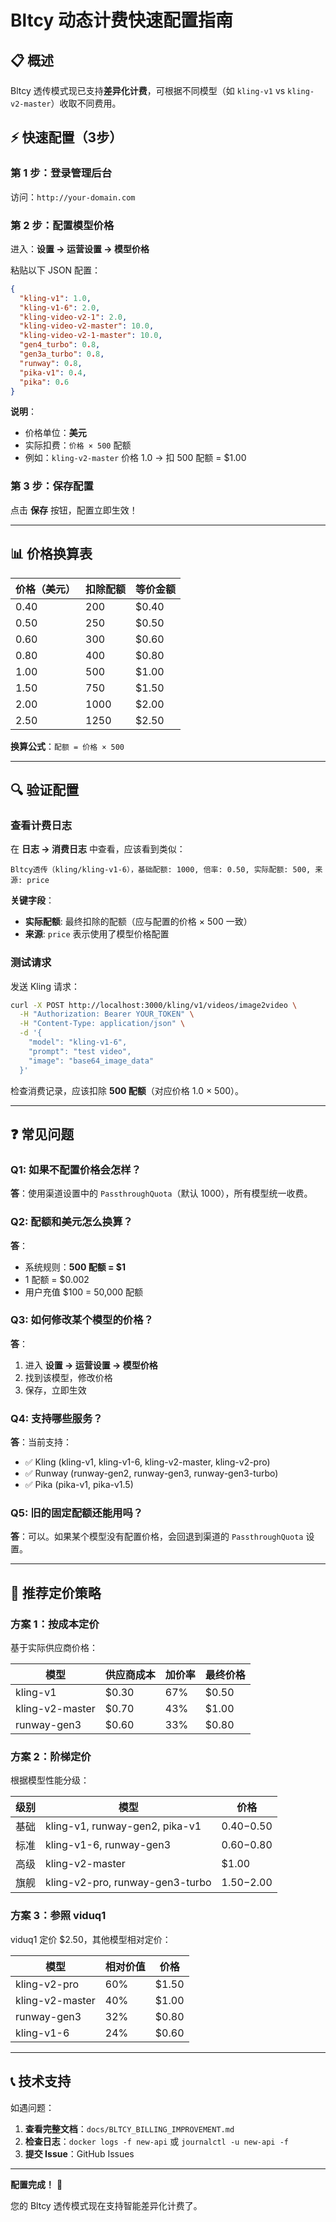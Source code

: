 # Bltcy 动态计费快速配置指南

## 📋 概述

Bltcy 透传模式现已支持**差异化计费**，可根据不同模型（如 `kling-v1` vs `kling-v2-master`）收取不同费用。

## ⚡ 快速配置（3步）

### 第 1 步：登录管理后台

访问：`http://your-domain.com`

### 第 2 步：配置模型价格

进入：**设置 → 运营设置 → 模型价格**

粘贴以下 JSON 配置：

```json
{
  "kling-v1": 1.0,
  "kling-v1-6": 2.0,
  "kling-video-v2-1": 2.0,
  "kling-video-v2-master": 10.0,
  "kling-video-v2-1-master": 10.0,
  "gen4_turbo": 0.8,
  "gen3a_turbo": 0.8,
  "runway": 0.8,
  "pika-v1": 0.4,
  "pika": 0.6
}
```

**说明**：
- 价格单位：**美元**
- 实际扣费：`价格 × 500` 配额
- 例如：`kling-v2-master` 价格 1.0 → 扣 500 配额 = $1.00

### 第 3 步：保存配置

点击 **保存** 按钮，配置立即生效！

---

## 📊 价格换算表

| 价格（美元） | 扣除配额 | 等价金额 |
|-------------|----------|----------|
| 0.40 | 200 | $0.40 |
| 0.50 | 250 | $0.50 |
| 0.60 | 300 | $0.60 |
| 0.80 | 400 | $0.80 |
| 1.00 | 500 | $1.00 |
| 1.50 | 750 | $1.50 |
| 2.00 | 1000 | $2.00 |
| 2.50 | 1250 | $2.50 |

**换算公式**：`配额 = 价格 × 500`

---

## 🔍 验证配置

### 查看计费日志

在 **日志 → 消费日志** 中查看，应该看到类似：

```
Bltcy透传（kling/kling-v1-6），基础配额: 1000, 倍率: 0.50, 实际配额: 500, 来源: price
```

**关键字段**：
- **实际配额**: 最终扣除的配额（应与配置的价格 × 500 一致）
- **来源**: `price` 表示使用了模型价格配置

### 测试请求

发送 Kling 请求：

```bash
curl -X POST http://localhost:3000/kling/v1/videos/image2video \
  -H "Authorization: Bearer YOUR_TOKEN" \
  -H "Content-Type: application/json" \
  -d '{
    "model": "kling-v1-6",
    "prompt": "test video",
    "image": "base64_image_data"
  }'
```

检查消费记录，应该扣除 **500 配额**（对应价格 1.0 × 500）。

---

## ❓ 常见问题

### Q1: 如果不配置价格会怎样？

**答**：使用渠道设置中的 `PassthroughQuota`（默认 1000），所有模型统一收费。

### Q2: 配额和美元怎么换算？

**答**：
- 系统规则：**500 配额 = $1**
- 1 配额 = $0.002
- 用户充值 $100 = 50,000 配额

### Q3: 如何修改某个模型的价格？

**答**：
1. 进入 **设置 → 运营设置 → 模型价格**
2. 找到该模型，修改价格
3. 保存，立即生效

### Q4: 支持哪些服务？

**答**：当前支持：
- ✅ Kling (kling-v1, kling-v1-6, kling-v2-master, kling-v2-pro)
- ✅ Runway (runway-gen2, runway-gen3, runway-gen3-turbo)
- ✅ Pika (pika-v1, pika-v1.5)

### Q5: 旧的固定配额还能用吗？

**答**：可以。如果某个模型没有配置价格，会回退到渠道的 `PassthroughQuota` 设置。

---

## 🎯 推荐定价策略

### 方案 1：按成本定价

基于实际供应商价格：

| 模型 | 供应商成本 | 加价率 | 最终价格 |
|------|-----------|--------|---------|
| kling-v1 | $0.30 | 67% | $0.50 |
| kling-v2-master | $0.70 | 43% | $1.00 |
| runway-gen3 | $0.60 | 33% | $0.80 |

### 方案 2：阶梯定价

根据模型性能分级：

| 级别 | 模型 | 价格 |
|------|------|------|
| 基础 | kling-v1, runway-gen2, pika-v1 | $0.40-$0.50 |
| 标准 | kling-v1-6, runway-gen3 | $0.60-$0.80 |
| 高级 | kling-v2-master | $1.00 |
| 旗舰 | kling-v2-pro, runway-gen3-turbo | $1.50-$2.00 |

### 方案 3：参照 viduq1

viduq1 定价 $2.50，其他模型相对定价：

| 模型 | 相对价值 | 价格 |
|------|---------|------|
| kling-v2-pro | 60% | $1.50 |
| kling-v2-master | 40% | $1.00 |
| runway-gen3 | 32% | $0.80 |
| kling-v1-6 | 24% | $0.60 |

---

## 📞 技术支持

如遇问题：

1. **查看完整文档**：`docs/BLTCY_BILLING_IMPROVEMENT.md`
2. **检查日志**：`docker logs -f new-api` 或 `journalctl -u new-api -f`
3. **提交 Issue**：GitHub Issues

---

**配置完成！** 🎉

您的 Bltcy 透传模式现在支持智能差异化计费了。
